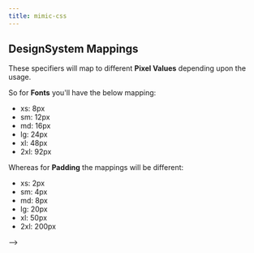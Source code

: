 ```yaml
---
title: mimic-css
---
```


## DesignSystem Mappings

These specifiers will map to different **Pixel Values** depending upon the usage.

So for **Fonts** you'll have the below mapping:

<ul>
<li>xs:     8px</li>
<li>sm:     12px</li>
<li>md:     16px</li>
<li>lg:     24px</li>
<li>xl:     48px</li>
<li>2xl:    92px</li>
</ul>

Whereas for **Padding** the mappings will be different:

<ul>
<li>xs:     2px</li>
<li>sm:     4px</li>
<li>md:     8px</li>
<li>lg:     20px</li>
<li>xl:     50px</li>
<li>2xl:    200px</li>
</ul> -->
